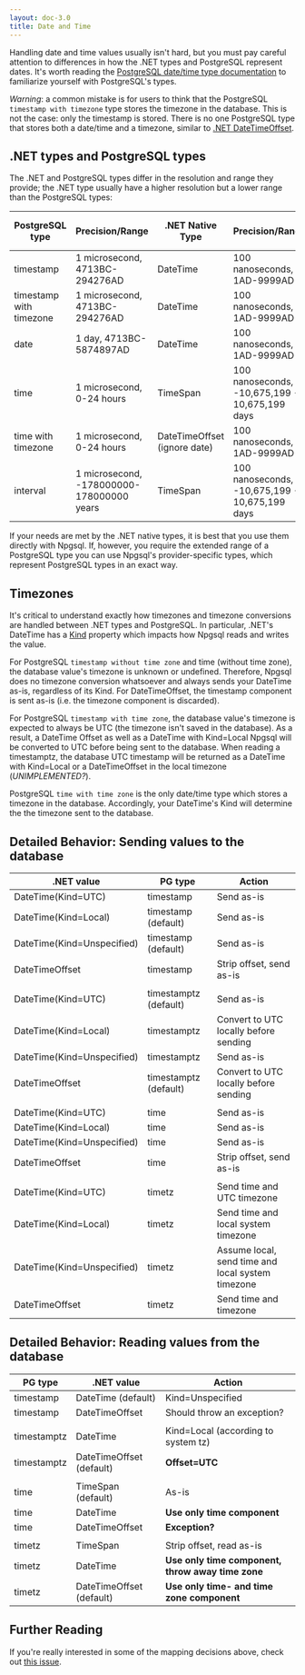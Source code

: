 ```yaml
---
layout: doc-3.0
title: Date and Time
---
```


Handling date and time values usually isn't hard, but you must pay careful attention to differences in how the .NET types and PostgreSQL represent dates.
It's worth reading the [PostgreSQL date/time type documentation](http://www.postgresql.org/docs/current/static/datatype-datetime.html) to familiarize
yourself with PostgreSQL's types.

*Warning*: a common mistake is for users to think that the PostgreSQL `timestamp with timezone` type stores the timezone in the database.
This is not the case: only the timestamp is stored. There is no one PostgreSQL type that stores both a date/time and a timezone,
similar to [.NET DateTimeOffset](https://msdn.microsoft.com/en-us/library/system.datetimeoffset(v=vs.110).aspx).

## .NET types and PostgreSQL types

The .NET and PostgreSQL types differ in the resolution and range they provide;
the .NET type usually have a higher resolution but a lower range than the PostgreSQL types:

PostgreSQL type         | Precision/Range                           | .NET Native Type             | Precision/Range                                | Npgsql .NET Provider-Specific Type
------------------------|-------------------------------------------|------------------------------|------------------------------------------------|-----------------------------------
timestamp               | 1 microsecond, 4713BC-294276AD            | DateTime                     | 100 nanoseconds, 1AD-9999AD                    | NpgsqlDateTime
timestamp with timezone | 1 microsecond, 4713BC-294276AD            | DateTime                     | 100 nanoseconds, 1AD-9999AD                    | NpgsqlDateTime
date                    | 1 day, 4713BC-5874897AD                   | DateTime                     | 100 nanoseconds, 1AD-9999AD                    | NpgsqlDate
time                    | 1 microsecond, 0-24 hours                 | TimeSpan                     | 100 nanoseconds, -10,675,199 - 10,675,199 days | N/A
time with timezone      | 1 microsecond, 0-24 hours                 | DateTimeOffset (ignore date) | 100 nanoseconds, 1AD-9999AD                    | N/A
interval                | 1 microsecond, -178000000-178000000 years | TimeSpan                     | 100 nanoseconds, -10,675,199 - 10,675,199 days | NpgsqlTimeSpan

If your needs are met by the .NET native types, it is best that you use them directly with Npgsql.
If, however, you require the extended range of a PostgreSQL type you can use Npgsql's provider-specific types, which represent PostgreSQL types in an exact way.

## Timezones

It's critical to understand exactly how timezones and timezone conversions are handled between .NET types and PostgreSQL.
In particular, .NET's DateTime has a [Kind](https://msdn.microsoft.com/en-us/library/system.datetime.kind(v=vs.110).aspx) property which impacts how
Npgsql reads and writes the value.

For PostgreSQL `timestamp without time zone` and time (without time zone), the database value's timezone is unknown or undefined.
Therefore, Npgsql does no timezone conversion whatsoever and always sends your DateTime as-is, regardless of its Kind.
For DateTimeOffset, the timestamp component is sent as-is (i.e. the timezone component is discarded).

For PostgreSQL `timestamp with time zone`, the database value's timezone is expected to always be UTC (the timezone isn't saved in the database).
As a result, a DateTime Offset as well as a DateTime with Kind=Local Npgsql will be converted to UTC before being sent to the database.
When reading a timestamptz, the database UTC timestamp will be returned as a DateTime with Kind=Local or a DateTimeOffset in the local timezone (*UNIMPLEMENTED?*).

PostgreSQL `time with time zone` is the only date/time type which stores a timezone in the database.
Accordingly, your DateTime's Kind will determine the the timezone sent to the database.

## Detailed Behavior: Sending values to the database

.NET value                 | PG type               | Action
---------------------------|-----------------------|--------------------------------------------------
DateTime(Kind=UTC)         | timestamp             | Send as-is
DateTime(Kind=Local)       | timestamp (default)   | Send as-is
DateTime(Kind=Unspecified) | timestamp (default)   | Send as-is
DateTimeOffset             | timestamp             | Strip offset, send as-is
                           |                       |
DateTime(Kind=UTC)         | timestamptz (default) | Send as-is
DateTime(Kind=Local)       | timestamptz           | Convert to UTC locally before sending
DateTime(Kind=Unspecified) | timestamptz           | Send as-is
DateTimeOffset             | timestamptz (default) | Convert to UTC locally before sending
                           |                       |
DateTime(Kind=UTC)         | time                  | Send as-is
DateTime(Kind=Local)       | time                  | Send as-is
DateTime(Kind=Unspecified) | time                  | Send as-is
DateTimeOffset             | time                  | Strip offset, send as-is
                           |                       |
DateTime(Kind=UTC)         | timetz                | Send time and UTC timezone
DateTime(Kind=Local)       | timetz                | Send time and local system timezone
DateTime(Kind=Unspecified) | timetz                | Assume local, send time and local system timezone
DateTimeOffset             | timetz                | Send time and timezone

## Detailed Behavior: Reading values from the database

PG type     | .NET value               | Action
------------|--------------------------|--------------------------------------------------
timestamp   | DateTime (default)       | Kind=Unspecified
timestamp   | DateTimeOffset           | Should throw an exception?
            |                          |
timestamptz | DateTime                 | Kind=Local (according to system tz)
timestamptz | DateTimeOffset (default) | **Offset=UTC**
            |                          |
time        | TimeSpan (default)       | As-is
time        | DateTime                 | **Use only time component**
time        | DateTimeOffset           | **Exception?**
            |                          |
timetz      | TimeSpan                 | Strip offset, read as-is
timetz      | DateTime                 | **Use only time component, throw away time zone**
timetz      | DateTimeOffset (default) | **Use only time- and time zone component**

## Further Reading

If you're really interested in some of the mapping decisions above, check out [this issue](https://github.com/npgsql/npgsql/issues/347).

